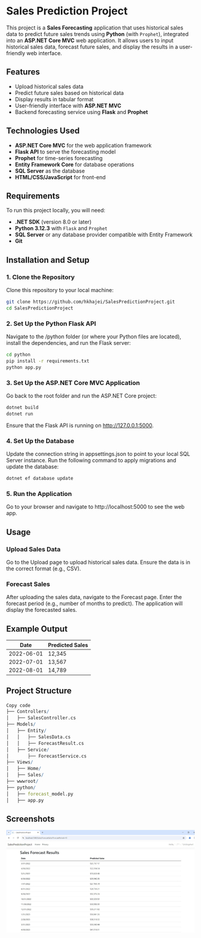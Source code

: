 # Sales Prediction Project

This project is a **Sales Forecasting** application that uses historical sales data to predict future sales trends using **Python** (with `Prophet`), integrated into an **ASP.NET Core MVC** web application. It allows users to input historical sales data, forecast future sales, and display the results in a user-friendly web interface.

## Features
- Upload historical sales data
- Predict future sales based on historical data
- Display results in tabular format
- User-friendly interface with **ASP.NET MVC**
- Backend forecasting service using **Flask** and **Prophet**

## Technologies Used
- **ASP.NET Core MVC** for the web application framework
- **Flask API** to serve the forecasting model
- **Prophet** for time-series forecasting
- **Entity Framework Core** for database operations
- **SQL Server** as the database
- **HTML/CSS/JavaScript** for front-end

## Requirements
To run this project locally, you will need:
- **.NET SDK** (version 8.0 or later)
- **Python 3.12.3** with `Flask` and `Prophet`
- **SQL Server** or any database provider compatible with Entity Framework
- **Git**

## Installation and Setup

### 1. Clone the Repository
Clone this repository to your local machine:
```bash
git clone https://github.com/hkhajei/SalesPredictionProject.git
cd SalesPredictionProject
```
### 2. Set Up the Python Flask API
Navigate to the /python folder (or where your Python files are located), install the dependencies, and run the Flask server:

```bash
cd python
pip install -r requirements.txt
python app.py
```
### 3. Set Up the ASP.NET Core MVC Application
Go back to the root folder and run the ASP.NET Core project:

```bash
dotnet build
dotnet run
```
Ensure that the Flask API is running on http://127.0.0.1:5000.

### 4. Set Up the Database
Update the connection string in appsettings.json to point to your local SQL Server instance.
Run the following command to apply migrations and update the database:

```bash
dotnet ef database update
```
### 5. Run the Application
Go to your browser and navigate to http://localhost:5000 to see the web app.

## Usage
### Upload Sales Data
Go to the Upload page to upload historical sales data.
Ensure the data is in the correct format (e.g., CSV).

### Forecast Sales
After uploading the sales data, navigate to the Forecast page.
Enter the forecast period (e.g., number of months to predict).
The application will display the forecasted sales.

## Example Output

| Date       | Predicted Sales |
|------------|-----------------|
| 2022-06-01 | 12,345          |
| 2022-07-01 | 13,567          |
| 2022-08-01 | 14,789          |

## Project Structure
```mathematica
Copy code
├── Controllers/
│   ├── SalesController.cs
├── Models/
│   ├── Entity/
│   │   ├── SalesData.cs
│   │   ├── ForecastResult.cs
│   ├── Service/
│       ├── ForecastService.cs
├── Views/
│   ├── Home/
│   ├── Sales/
├── wwwroot/
├── python/
│   ├── forecast_model.py
│   ├── app.py
```
## Screenshots
![Sales Forecast Screenshot](ScreenShots/SalesForecastResults.jpg)
